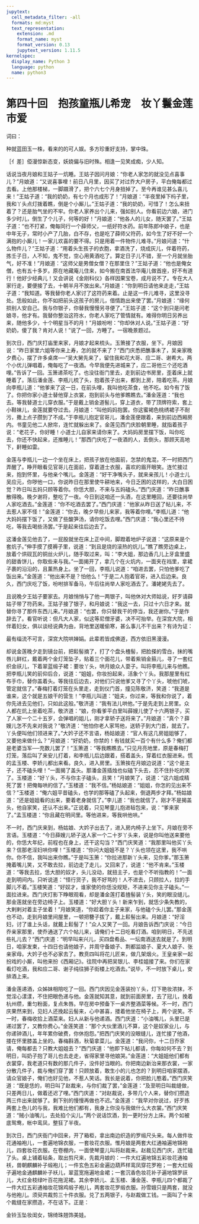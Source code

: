 ```yaml
---
jupytext:
  cell_metadata_filter: -all
  formats: md:myst
  text_representation:
    extension: .md
    format_name: myst
    format_version: 0.13
    jupytext_version: 1.11.5
kernelspec:
  display_name: Python 3
  language: python
  name: python3
---
```

#  第四十回　抱孩童瓶儿希宠　妆丫鬟金莲市爱

词曰：

种就蓝田玉一株，看来的的可人娱。多方珍重好支持，掌中珠。

［亻差］俹漫惊新态变，妖娆偏与旧时殊。相逢一见笑成痴，少人知。

话说当夜月娘和王姑子一炕睡。王姑子因问月娘：“你老人家怎的就没见点喜事儿？”月娘道：“又说喜事哩！前日八月里，因买了对过乔大户房子，平白俺每都过去看。上他那楼梯，一脚蹑滑了，把个六七个月身扭掉了。至今再谁见甚么喜儿来！”王姑子道：“我的奶奶，有七个月也成形了！”月娘道：“半夜里掉下杩子里，我和丫头点灯拨着瞧，倒是个小厮儿。”王姑子道：“我的奶奶，可惜了！怎么来扭着了？还是胎气坐的不牢。你老人家养出个儿来，强如别人。你看前边六娘，进门多少时儿，倒生了个儿子，何等的好！”月娘道：“他各人的儿女，随天罢了。”王姑子道：“也不打紧，俺每同行一个薛师父，一纸好符水药。前年陈郎中娘子，也是中年无子，常时小产了几胎，白不存，也是吃了薛师父符药，如今生了好不好一个满抱的小厮儿！一家儿欢喜的要不得。只是用着一件物件儿难寻。”月娘问道：“什么物件儿？”王姑子道：“用着头生孩子的衣胞，拿酒洗了，烧成灰儿，伴着符药，拣壬子日，人不知，鬼不觉，空心用黄酒吃了。算定日子儿不错，至一个月就坐胎气，好不准！”月娘道：“这师父是男僧女僧？在那里住？”王姑子道：“他也是俺女僧，也有五十多岁。原在地藏庵儿住来，如今搬在南首法华庵儿做首座，好不有道行！他好少经典儿！又会讲说《金刚科仪》各样因果宝卷，成月说不了。专在大人家行走，要便接了去，十朝半月不放出来。”月娘道：“你到明日请他来走走，”王姑子道：“我知道。等我替你老人家讨了这符药来着。止是这一件儿难寻，这里没寻处。恁般如此，你不如把前头这孩子的房儿，借情跑出来使了罢。”月娘道：“缘何损别人安自己。我与你银子，你替我慢慢另寻便了。”王姑子道：“这个到只是问老娘寻，他才有。我替你整治这符水，你老人家吃了管情就有。难得你明日另养出来，随他多少，十个明星当不的月！”月娘吩咐：“你却休对人说。”王姑子道：“好奶奶，傻了我？肯对人说！”说了一回，方睡了。一宿晚景题过。

到次日，西门庆打庙里来家，月娘才起来梳头。玉箫接了衣服，坐下。月娘因说：“昨日家里六姐等你来上寿，怎的就不来了？”西门庆悉把醮事未了，吴亲家晚夕费心，摆了许多桌席──“吴大舅先来了，留住我和花大哥、应二哥、谢希大。两个小优儿弹唱着，俺每吃了一夜酒。今早我便先进城来了，应二哥他三个还吃酒哩。”告诉了一回。玉箫递茶吃了。也没往衙门里去，走到前边书房里，歪着床上就睡着了。落后潘金莲、李瓶儿梳了头，抱着孩子出来，都到上房，陪着吃茶。月娘向李瓶儿道：“他爹来了这一日，在前头哩，我叫他吃茶食，他不吃。如今有了饭了。你把你家小道士替他穿上衣裳，抱到前头与他爹瞧瞧去。”潘金莲道：“我也去。等我替道士儿穿衣服。”于是戴上销金道髻儿，穿上道衣，带了顶牌符索，套上小鞋袜儿，金莲就要夺过去。月娘道：“叫他妈妈抱罢。你这蜜褐色桃绣裙子不耐污，撒上点子臜到了不成。”于李瓶儿抱定官哥儿，潘金莲便跟着，来到前边西厢房内。书童见他二人掀帘，连忙就躲出来了。金莲见西门庆脸朝里睡，就指着孩子说：“老花子，你好睡！小道士儿自家来请你来了。大妈妈房里摆下饭，叫你吃去，你还不快起来，还推睡儿！”那西门庆吃了一夜酒的人，丢倒头，那顾天高地下，鼾睡如雷。

金莲与李瓶儿一边一个坐在床上，把孩子放在他面前，怎禁的鬼混，不一时把西门弄醒了。睁开眼看见官哥儿在面前，穿着道士衣服，喜欢的眉开眼笑。连忙接过来，抱到怀里，与他亲个嘴儿。金莲道：“好干净嘴头子，就来亲孩儿！小道士儿吴应元，你哕他一口，你说昨日在那里使牛耕地来，今日乏困的这样的，大白日困觉？昨日叫五妈只顾等着你。你恁大胆，不来与五妈磕头。”西门庆道：“昨日醮事散得晚。晚夕谢将，整吃了一夜。今日到这咱还一头酒，在这里睡回，还要往尚举人家吃酒去。”金莲道：“你不吃酒去罢了。”西门庆道：“他家从昨日送了帖儿来，不去惹人家不怪！”金莲道：“你去，晚夕早些儿来家，我等着你哩。”李瓶儿道：“他大妈妈摆下饭了，又做了些酸笋汤，请你吃饭去哩。”西门庆道：“我心里还不待吃，等我去喝些汤罢。”于是起来往后边去了。

这潘金莲见他去了，一屁股就坐在床上正中间，脚蹬着地炉子说道：“这原来是个套炕子。”伸手摸了摸褥子里，说道：“到且是烧的滚热的炕儿。”瞧了瞧旁边桌上，放着个烘砚瓦的铜丝火炉儿，随手取过来，叫：“李大姐，那边香几儿上牙盒里盛的甜香饼儿，你取些来与我。”一面揭开了，拿几个在火炕内，一面夹在裆里，拿裙子裹的沿沿的，且薰热身上。坐了一回，李瓶儿说道：“咱进去罢，只怕他爹吃了饭出来。”金莲道：“他出来不是？怕他么！”于是二人抱着官哥，进入后边来。良久，西门庆吃了饭，吩咐排军备马，午后往尚举人家吃酒去了。潘姥姥先去了。

且说晚夕王姑子要家去。月娘悄悄与了他一两银子，叫他休对大师姑说，好歹请薛姑子带了符药来。王姑子接了银子，和月娘说：“我这一去，只过十六日才来。就替你寻了那件东西儿来。”月娘道：“也罢，你只替我干的停当，我还谢你。”于是作辞去了。看官听说：但凡大人家，似这等尼僧牙婆，决不可抬举。在深宫大院，相伴着妇女，俱以谈经说典为由，背地里送暖偷寒，甚么事儿不干出来？有诗为证：

最有缁流不可言，深宫大院哄婵娟。此辈若皆成佛道，西方依旧黑漫漫。

却说金莲晚夕走到镜台前，把鬏髻摘了，打了个盘头楂髻，把脸搽的雪白，抹的嘴唇儿鲜红，戴着两个金灯笼坠子，贴着三个面花儿，带着紫销金箍儿，寻了一套红织金祆儿，下着翠蓝缎子裙：要妆丫头，哄月娘众人耍子。叫将李瓶儿来与他瞧。把李瓶儿笑的前仰后合，说道：“姐姐，你妆扮起来，活象个丫头。我那屋里有红布手巾，替你盖着头。等我往后边去，对他们只说他爹又寻了个丫头，唬他们唬，管定就信了。”春梅打着灯笼在头里走，走到仪门首，撞见陈敬济，笑道：“我道是谁来，这个就是五娘干的营生！”李瓶儿叫道：“姐夫，你过来，等我和你说了，着你先进去见他们，只如此这般。”敬济道：“我有法儿哄他。”于是先走到上房里。众人都在炕上坐着吃茶，敬济道：“娘，你看爹平白里叫薛嫂儿使了十六两银子，买了人家一个二十五岁，会弹唱的姐儿，刚才拿轿子送将来了。”月娘道：“真个？薛嫂儿怎不先来对我说？”敬济道：“他怕你老人家骂他，送轿子到大门首，就去了。丫头便叫他们领进来了。”大妗子还不言语，杨姑娘道：“官人有这几房姐姐够了，又要他来做什么？”月娘道：“好奶奶，你禁的！有钱就买一百个有什么多？俺们都是老婆当军──充数儿罢了！”玉箫道：“等我瞧瞧去。”只见月亮地里，原是春梅打灯笼，落后叫了来安儿打着，和李瓶儿后边跟着，搭着盖头，穿着红衣服进来。慌的孟玉楼、李娇儿都出来看。良久，进入房里。玉箫挨在月娘边说道：“这个是主子，还不磕头哩！”一面揭了盖头。那潘金莲插烛也似磕下头去，忍不住扑吃的笑了。玉楼道：“好丫头，不与你主子磕头，且笑！”月娘笑了，说道：“这六姐成精死了罢！把俺每哄的信了。”玉楼道：“我不信。”杨姑娘道：“姐姐，你怎的见出来不信？”玉楼道：“俺六姐平昔磕头，也学的那等磕了头起来，倒退两步才拜。”杨姑娘道：“还是姐姐看的出来，要着老身就信了。”李儿道：“我也就信了。刚才不是揭盖头，他自家笑，还认不出来。”正说着，只见琴童儿抱进毡包来，说：“爹来家了。”孟玉楼道：“你且藏在明间里。等他进来，等我哄他哄。”

不一时，西门庆来到，杨姑娘、大妗子出去了，进入房内椅子上坐下。月娘在旁不言语。玉楼道：“今日薛嫂儿轿子送人家一个二十岁丫头来，说是你叫他送来要他的，你恁大年纪，前程也在身上，还干这勾当？”西门庆笑道：“我那里叫他买丫头来？信那老淫妇哄你哩！”玉楼道：“你问大姐姐不是？丫头也领在这里，我不哄你。你不信，我叫出来你瞧。”于是叫玉箫：“你拉进那新丫头来，见你爹。”那玉箫掩着嘴儿笑，又不敢去拉，前边走了走儿，又回来了，说道：“他不肯来。”玉楼道：“等我去拉，恁大胆的奴才，头儿没动，就扭主子，也是个不听指教的！”一面走到明间内。只听说道：“怪行货子，我不好骂的！人不进去，只顾拉人，拉的手脚儿不着。”玉楼笑道：“好奴才，谁家使的你恁没规矩，不进来见你主子磕头。”一面拉进来。西门庆灯影下睁眼观看，却是潘金莲打着揸髻装丫头，笑的眼没缝儿。那金莲就坐在旁边椅子上。玉楼道：“好大胆丫头！新来乍到，就恁少条失教的，大剌剌对着主子坐着！”月娘笑道，“你趁着你主子来家，与他磕个头儿罢。”那金莲也不动，走到月娘里间屋里，一顿把簪子拔了，戴上鬏髻出来。月娘道：“好淫妇，讨了谁上头话，就戴上鬏髻了！”众人又笑了一回。月娘告诉西门庆说：“今日乔亲家那里，使乔通送了六个帖儿来，请俺们十二日吃看灯酒。咱到明日，不先送些礼儿去？”西门庆道：“明早叫来兴儿，买四盘肴品、一坛南酒送去就是了。到明日，咱家发柬，十四日也请他娘子，并周守备娘子、荆都监娘子、夏大人娘子、张亲家母。大妗子也不必家去了。教贲四叫将花儿匠来，做几架烟火。王皇亲家一起扮戏的小厮，叫他来扮《西厢记》。往院中再把吴银儿、李桂姐接了来。你们在家看灯吃酒，我和应二哥、谢子纯往狮子街楼上吃酒去。”说毕，不一时放下桌儿，安排酒上来。

潘金莲递酒，众姊妹相陪吃了一回。西门庆因见金莲装扮丫头，灯下艳妆浓抹，不觉淫心漾漾，不住把眼色递与他。金莲就知其意，就到前面房里，去了冠儿，挽着杭州缵，重匀粉面，复点朱唇。早在房中预备下一桌齐整酒菜等候。不一时，西门庆果然来到，见妇人还挽起云髻来，心中甚喜，搂着他坐在椅子上，两个说笑。不一时，春梅收拾上酒菜来。妇人从新与他递酒。西门庆道：“小油嘴儿，头里已是递过罢了，又教你费心。”金莲笑道：“那个大伙里酒儿不算，这个是奴家业儿，与你递钟酒儿，年年累你破费，你休抱怨。”把西门庆笑的没眼缝儿，连忙接了他酒，搂在怀里膝盖上坐的。春梅斟酒，秋菊拿菜儿。金莲道：“我问你，十二日乔家请，俺每都去？只教大姐姐去？”西门庆道：“他即下帖儿都请，你每如何不去？到明日，叫奶子抱了哥儿也去走走，省得家里寻他娘哭。”金莲道：“大姐姐他们都有衣裳穿，我老道只有数的那几件子，没件好当眼的。你把南边新治来那衣裳，一家分散几件子，裁与俺们穿了罢！只顾放着，敢生小的儿也怎的？到明日咱家摆酒，请众官娘子，俺们也好见他，不惹人笑话。我长是说着，你把脸儿憨着。”西门庆笑道：“既是恁的，明日叫了赵裁来，与你们裁了罢，”金莲道：“及至明日叫裁缝做，只差两日儿，做着还迟了哩。”西门庆道：“对赵裁说，多带几个人来，替你们攒造两三件出来就够了。剩下别的慢慢再做也不迟。”金莲道：“我早对你说过，好歹拣两套上色儿的与我，我难比他们都有，我身上你没与我做什么大衣裳。”西门庆笑道：“贼小油嘴儿，去处掐个尖儿。”两个说话饮酒，到一更时分方上床。两个如被底鸳鸯，帐中鸾凤，整狂了半夜。

到次日，西门庆衙门中回来，开了箱柜，拿出南边织造的罗缎尺头来。每人做件妆花通袖袍儿，一套遍地锦衣服，一套妆花衣服。惟月娘是两套大红通袖遍地锦袍儿，四套妆花衣服。在卷棚内，一面使琴童儿叫将赵裁来。赵裁见西门庆，连忙磕了头。桌上铺着毡条，取出剪尺来，先裁月娘的：一件大红遍地锦五彩妆花通袖袄，兽朝麒麟补子缎袍儿；一件玄色五彩金遍边葫芦样鸾凤穿花罗袍；一套大红缎子遍地金通麒麟补子袄儿，翠蓝宽拖遍地金裙；一套沉香色妆花补子遍地锦罗祆儿，大红金枝绿叶百花拖泥裙。其余李娇儿、孟玉楼、潘金莲、李瓶儿四个都裁了一件大红五彩通袖妆花锦鸡缎子袍儿，两套妆花罗缎衣服。孙雪娥只是两套，就没与他袍儿。须臾共裁剪三十件衣服。兑了五两银子，与赵裁做工钱。一面叫了十来个裁缝在家攒造，不在话下。正是：

金铃玉坠妆闺女，锦绮珠翘饰美娃。



